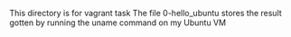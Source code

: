 This directory is for vagrant task
The file 0-hello_ubuntu stores the result gotten by running the uname command on my Ubuntu VM
